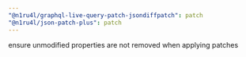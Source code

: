 ```yaml
---
"@n1ru4l/graphql-live-query-patch-jsondiffpatch": patch
"@n1ru4l/json-patch-plus": patch
---
```


ensure unmodified properties are not removed when applying patches
